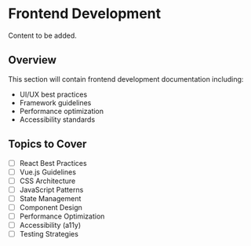 # Frontend Development

Content to be added.

## Overview
This section will contain frontend development documentation including:
- UI/UX best practices
- Framework guidelines
- Performance optimization
- Accessibility standards

## Topics to Cover
- [ ] React Best Practices
- [ ] Vue.js Guidelines
- [ ] CSS Architecture
- [ ] JavaScript Patterns
- [ ] State Management
- [ ] Component Design
- [ ] Performance Optimization
- [ ] Accessibility (a11y)
- [ ] Testing Strategies 